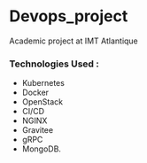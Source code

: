 # Devops_project
Academic project at IMT Atlantique


### Technologies Used :
* Kubernetes
* Docker
* OpenStack
* CI/CD
* NGINX
* Gravitee
* gRPC
* MongoDB.
